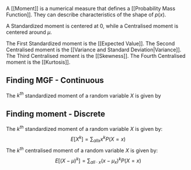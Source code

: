 A [[Moment]] is a numerical measure that defines a [[Probability Mass Function]]. They can describe characteristics of the shape of $p(x)$.

A Standardized moment is centered at $0$, while a Centralised moment is centered around $\mu$.

The First Standardized moment is the [[Expected Value]].
The Second Centralised moment is the [[Variance and Standard Deviation|Variance]]. 
The Third Centralised moment is the [[Skewness]].
The Fourth Centralised moment is the [[Kurtosis]].
## Finding MGF - Continuous
The $k^{th}$ standardized moment of a random variable $X$ is given by
## Finding moment - Discrete
The $k^{th}$ standardized moment of a random variable $X$ is given by:
$$E[{X}^k]=\sum_{allx}x^kP({X}=x)$$
The $k^{th}$ centralised moment of a random variable $X$ is given by:
$$E[(X-\mu)^k]=\sum_{all\cdot x}(x-\mu_x)^kP({X}=x)$$
